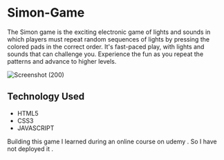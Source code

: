 # Simon-Game
The Simon game is the exciting electronic game of lights and sounds in which players must repeat random sequences of lights by pressing the colored pads in the correct order. It's fast-paced play, with lights and sounds that can challenge you. Experience the fun as you repeat the patterns and advance to higher levels.

![Screenshot (200)](https://user-images.githubusercontent.com/78782644/107926073-413c0a80-6f9b-11eb-8b14-34bd4edda7ee.png)


## Technology Used
- HTML5
- CSS3
- JAVASCRIPT

Building this game I learned during an online course on udemy . So I have not deployed it .

